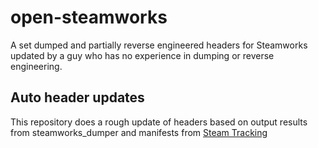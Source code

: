 # open-steamworks
A set dumped and partially reverse engineered headers for Steamworks updated by a guy who has no experience in dumping or reverse engineering.

## Auto header updates
This repository does a rough update of headers based on output results from steamworks_dumper and manifests from [Steam Tracking](https://github.com/SteamDatabase/SteamTracking)
